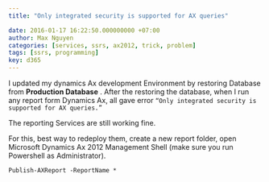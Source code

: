 ```yaml
---
title: "Only integrated security is supported for AX queries"

date: 2016-01-17 16:22:50.000000000 +07:00
author: Max Nguyen
categories: [services, ssrs, ax2012, trick, problem]
tags: [ssrs, programming]
key: d365
---
```


I updated my dynamics Ax development Environment by restoring Database from **Production Database** . After the restoring the database, when I run any report form Dynamics Ax, all gave error  `“Only integrated security is supported for AX queries.”`


The reporting Services are still working fine.


For this, best way to redeploy them, create a new report folder, open Microsoft Dynamics Ax 2012 Management Shell (make sure you run Powershell as Administrator).


`Publish-AXReport -ReportName *`
